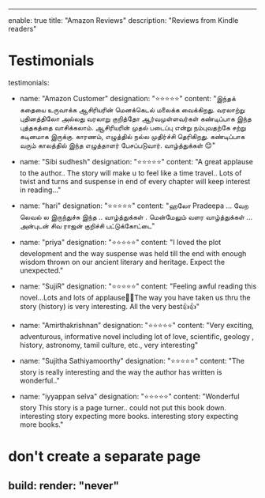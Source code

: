 ---

enable: true
title: "Amazon Reviews"
description: "Reviews from Kindle readers"

# Testimonials
testimonials:
  - name: "Amazon Customer"
    designation: "⭐⭐⭐⭐⭐"
    content: "இந்தக் கதையை உருவாக்க ஆசிரியரின் மெனக்கெடல் மலைக்க வைக்கிறது. வரலாற்று புதினத்திலோ அல்லது வரலாறு குறித்தோ ஆர்வமுள்ளவர்கள் கண்டிப்பாக இந்த புத்தகத்தை வாசிக்கலாம். ஆசிரியரின் முதல் படைப்பு என்று நம்புவதற்கே சற்று கடினமாக இருக்கு. காரணம், எழுத்தில் நல்ல முதிர்ச்சி தெரிகிறது. கண்டிப்பாக வரும் காலத்தில் இந்த எழுத்தாளர் பேசப்படுவார். வாழ்த்துக்கள் 😊"

  - name: "Sibi sudhesh"
    designation: "⭐⭐⭐⭐⭐"
    content: "A great applause to the author.. The story will make u to feel like a time travel.. Lots of twist and turns and suspense in end of every chapter will keep interest in reading..."

  - name: "hari"
    designation: "⭐⭐⭐⭐⭐"
    content: "ஹலோ Pradeepa ... வேற லெவல் ல இருந்துச்சு இந்த .. வாழ்த்துக்கள் . மென்மேலும் வளர வாழ்த்துக்கள் ... அன்புடன் சிவ ராஜன் குறிச்சி பட்டுக்கோட்டை"

  - name: "priya"
    designation: "⭐⭐⭐⭐⭐"
    content: "I loved the plot development and the way suspense was held till the end with enough wisdom thrown on our ancient literary and heritage. Expect the unexpected."

  - name: "SujiR"
    designation: "⭐⭐⭐⭐⭐"
    content: "Feeling awful reading this novel...Lots and lots of applause👏👏The way you have taken us thru the story (history) is very interesting. All the very best👍👍"

  - name: "Amirthakrishnan"
    designation: "⭐⭐⭐⭐⭐"
    content: "Very exciting, adventurous, informative novel including lot of love, scientific, geology , history, astronomy, tamil culture, etc., very interesting"

  - name: "Sujitha Sathiyamoorthy"
    designation: "⭐⭐⭐⭐⭐"
    content: "The story is really interesting and the way the author has written is wonderful.."

  - name: "iyyappan selva"
    designation: "⭐⭐⭐⭐⭐"
    content: "Wonderful story This story is a page turner.. could not put this book down. interesting story expecting more books. interesting story expecting more books."

# don't create a separate page
build:
  render: "never"
---